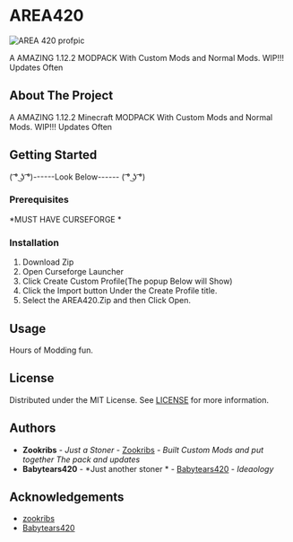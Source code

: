 # AREA420
![AREA 420 profpic](https://github.com/hackribs/AREA420/assets/48854364/cac1b099-9170-463c-8ef5-bbe4ec231031)

A AMAZING 1.12.2  MODPACK With Custom Mods and Normal Mods. WIP!!! Updates Often 

## About The Project

A AMAZING 1.12.2 Minecraft MODPACK With Custom Mods and Normal Mods. WIP!!! Updates Often

## Getting Started

( ͡° ͜ʖ ͡°)------Look Below------ ( ͡° ͜ʖ ͡°)

### Prerequisites

*MUST HAVE CURSEFORGE *

### Installation

1. Download Zip
2. Open Curseforge Launcher
3.  Click Create Custom Profile(The popup Below will Show)
4. Click the Import button Under the Create Profile title.
5. Select the AREA420.Zip and then Click Open.

## Usage

Hours of Modding fun.

## License

Distributed under the MIT License. See [LICENSE](https://github.com/hackribs/AREA420/blob/main/LICENSE.md) for more information.

## Authors

* **Zookribs** - *Just a Stoner* - [Zookribs](https://github.com/hackribs/) - *Built Custom Mods and put together The pack and updates*
* **Babytears420** - *Just another stoner * - [Babytears420]() - *Ideaology*

## Acknowledgements

* [zookribs](https://github.com/hackribs)
* [Babytears420]()

